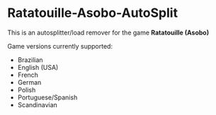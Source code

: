 # Ratatouille-Asobo-AutoSplit

This is an autosplitter/load remover for the game **Ratatouille (Asobo)**

Game versions currently supported:

- Brazilian
- English (USA)
- French
- German
- Polish
- Portuguese/Spanish
- Scandinavian